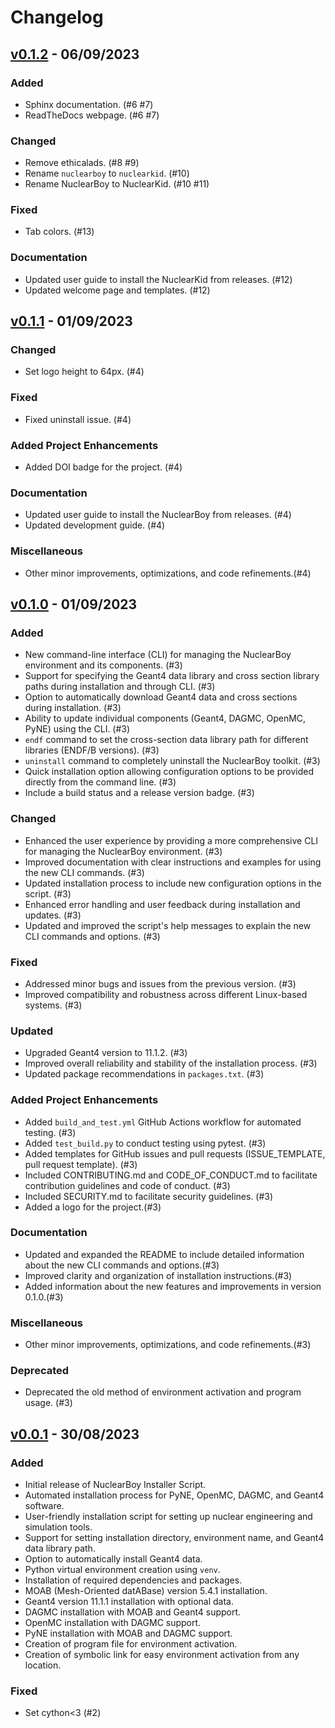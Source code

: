 # Changelog


## [v0.1.2] - 06/09/2023

### Added
- Sphinx documentation. (#6 #7)
- ReadTheDocs webpage. (#6 #7)

### Changed
- Remove ethicalads. (#8 #9)
- Rename `nuclearboy` to `nuclearkid`. (#10)
- Rename NuclearBoy to NuclearKid. (#10 #11)

### Fixed
- Tab colors. (#13)

### Documentation
- Updated user guide to install the NuclearKid from releases. (#12)
- Updated welcome page and templates. (#12)

[v0.1.2]: https://github.com/ahnaf-tahmid-chowdhury/NuclearKid/releases/tag/v0.1.2


## [v0.1.1] - 01/09/2023

### Changed
- Set logo height to 64px. (#4)

### Fixed
- Fixed uninstall issue. (#4)

### Added Project Enhancements
- Added DOI badge for the project. (#4)

### Documentation
- Updated user guide to install the NuclearBoy from releases. (#4)
- Updated development guide. (#4)

### Miscellaneous
- Other minor improvements, optimizations, and code refinements.(#4)


[v0.1.1]: https://github.com/ahnaf-tahmid-chowdhury/NuclearKid/releases/tag/v0.1.1


## [v0.1.0] - 01/09/2023

### Added
- New command-line interface (CLI) for managing the NuclearBoy environment and its components. (#3)
- Support for specifying the Geant4 data library and cross section library paths during installation and through CLI. (#3)
- Option to automatically download Geant4 data and cross sections during installation. (#3)
- Ability to update individual components (Geant4, DAGMC, OpenMC, PyNE) using the CLI. (#3)
- `endf` command to set the cross-section data library path for different libraries (ENDF/B versions). (#3)
- `uninstall` command to completely uninstall the NuclearBoy toolkit. (#3)
- Quick installation option allowing configuration options to be provided directly from the command line. (#3)
- Include a build status and a release version badge. (#3)

### Changed
- Enhanced the user experience by providing a more comprehensive CLI for managing the NuclearBoy environment. (#3)
- Improved documentation with clear instructions and examples for using the new CLI commands. (#3)
- Updated installation process to include new configuration options in the script. (#3)
- Enhanced error handling and user feedback during installation and updates. (#3)
- Updated and improved the script's help messages to explain the new CLI commands and options. (#3)

### Fixed
- Addressed minor bugs and issues from the previous version. (#3)
- Improved compatibility and robustness across different Linux-based systems. (#3)

### Updated
- Upgraded Geant4 version to 11.1.2. (#3)
- Improved overall reliability and stability of the installation process. (#3)
- Updated package recommendations in `packages.txt`. (#3)

### Added Project Enhancements
- Added `build_and_test.yml` GitHub Actions workflow for automated testing. (#3)
- Added `test_build.py` to conduct testing using pytest. (#3)
- Added templates for GitHub issues and pull requests (ISSUE_TEMPLATE, pull request template). (#3)
- Included CONTRIBUTING.md and CODE_OF_CONDUCT.md to facilitate contribution guidelines and code of conduct. (#3)
- Included SECURITY.md to facilitate security guidelines. (#3)
- Added a logo for the project.(#3)

### Documentation
- Updated and expanded the README to include detailed information about the new CLI commands and options.(#3)
- Improved clarity and organization of installation instructions.(#3)
- Added information about the new features and improvements in version 0.1.0.(#3)

### Miscellaneous
- Other minor improvements, optimizations, and code refinements.(#3)

### Deprecated
- Deprecated the old method of environment activation and program usage. (#3)

[v0.1.0]: https://github.com/ahnaf-tahmid-chowdhury/NuclearKid/releases/tag/v0.1.0



## [v0.0.1] - 30/08/2023

### Added
- Initial release of NuclearBoy Installer Script.
- Automated installation process for PyNE, OpenMC, DAGMC, and Geant4 software.
- User-friendly installation script for setting up nuclear engineering and simulation tools.
- Support for setting installation directory, environment name, and Geant4 data library path.
- Option to automatically install Geant4 data.
- Python virtual environment creation using `venv`.
- Installation of required dependencies and packages.
- MOAB (Mesh-Oriented datABase) version 5.4.1 installation.
- Geant4 version 11.1.1 installation with optional data.
- DAGMC installation with MOAB and Geant4 support.
- OpenMC installation with DAGMC support.
- PyNE installation with MOAB and DAGMC support.
- Creation of program file for environment activation.
- Creation of symbolic link for easy environment activation from any location.

### Fixed
- Set cython<3 (#2)

[v0.0.1]: https://github.com/ahnaf-tahmid-chowdhury/NuclearKid/releases/tag/v0.0.1
